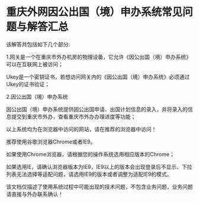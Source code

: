 # 重庆外网因公出国（境）申办系统常见问题与解答汇总

该解答共包括如下几个部分:

1.网关是一个在重庆市外办机房的物理设备，它允许《因公出国（境）申办系统》可以在互联网上被访问；

Ukey是一个密钥证书，若想访问网关内的《因公出国（境）申办系统》必须通过Ukey的证书验证；

2.因公出国（境）申办系统

因公出国（境）申办系统提供因公出国申请、出国计划信息的录入，并将录入的信息提交到重庆市外办，查看重庆市外办办理进度等功能；

以上系统均为在浏览器中访问的网站，请在推荐的浏览器中访问！

推荐使用谷歌浏览器Chrome或者IE9。

如果使用Chrome浏览器，请根据您的操作系统选用相应版本的Chrome；

如果选用IE，请确认浏览器版本为IE9，IE9以上的版本会出现登录后不显示、下拉列表无法选择等适配问题，请选用IE9的版本或者调整为适配IE9的模式。

该文档仅描述了使用系统过程中可能出现的技术问题，不包含业务问题，业务问题请直接与外办联系确认！

